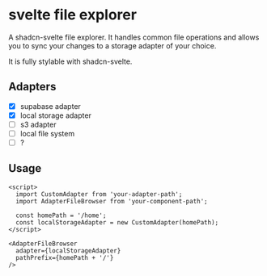 # svelte file explorer

A shadcn-svelte file explorer. It handles common file operations and allows you to 
sync your changes to a storage adapter of your choice.

It is fully stylable with shadcn-svelte.

## Adapters
- [x] supabase adapter
- [x] local storage adapter
- [ ] s3 adapter
- [ ] local file system
- [ ] ?

## Usage
```svelte
<script>
  import CustomAdapter from 'your-adapter-path';
  import AdapterFileBrowser from 'your-component-path';

  const homePath = '/home';
  const localStorageAdapter = new CustomAdapter(homePath);
</script>

<AdapterFileBrowser
  adapter={localStorageAdapter}
  pathPrefix={homePath + '/'}
/>
```